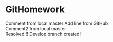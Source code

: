 # GitHomework
Comment from local master 
Add line from GitHub   
Comment2 from local master  
Resolved!!!
Develop branch created!


